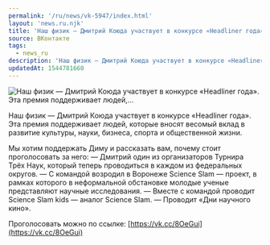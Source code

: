 ```yaml
---
permalink: '/ru/news/vk-5947/index.html'
layout: 'news.ru.njk'
title: 'Наш физик — Дмитрий Коюда участвует в конкурсе «Headliner года». Эта премия поддерживает людей,…'
source: ВКонтакте
tags:
  - news_ru
description: 'Наш физик — Дмитрий Коюда участвует в конкурсе «Headliner года». Эта премия поддерживает людей,…'
updatedAt: 1544781660
---
```

![Наш физик — Дмитрий Коюда участвует в конкурсе «Headliner года». Эта премия поддерживает людей,…](https://sun9-32.userapi.com/impf/c846121/v846121066/14bcb9/8zVaSFj_rR0.jpg?size=1280x1248&quality=96&sign=810e43819ab55ea35a6f4fade5b35d60&c_uniq_tag=SNGGeKWogm0t1PQd-Hzh6F84rqSDsZla2XxbenmfPPE&type=album)

Наш физик — Дмитрий Коюда участвует в конкурсе «Headliner года». Эта премия поддерживает людей, которые вносят весомый вклад в развитие культуры, науки, бизнеса, спорта и общественной жизни.

Мы хотим поддержать Диму и рассказать вам, почему стоит проголосовать за него:
— Дмитрий один из организаторов Турнира Трёх Наук, который теперь проводиться в каждом из федеральных округов.
— С командой возродил в Воронеже Science Slam — проект, в рамках которого в неформальной обстановке молодые ученые представляют научные исследования.
— Вместе с командой проводит Science Slam kids — аналог Science Slam.
— Проводит «Дни научного кино».

Проголосовать можно по ссылке: [https://vk.cc/8OeGui](https://vk.cc/8OeGui)
